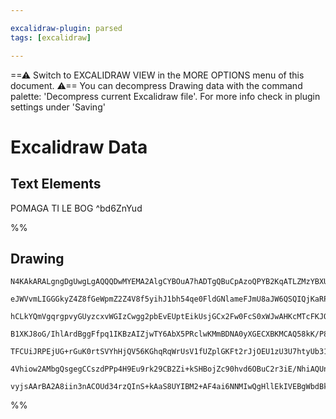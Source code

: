 ```yaml
---

excalidraw-plugin: parsed
tags: [excalidraw]

---
```

==⚠  Switch to EXCALIDRAW VIEW in the MORE OPTIONS menu of this document. ⚠== You can decompress Drawing data with the command palette: 'Decompress current Excalidraw file'. For more info check in plugin settings under 'Saving'


# Excalidraw Data

## Text Elements
POMAGA TI LE BOG ^bd6ZnYud

%%
## Drawing
```compressed-json
N4KAkARALgngDgUwgLgAQQQDwMYEMA2AlgCYBOuA7hADTgQBuCpAzoQPYB2KqATLZMzYBXUtiRoIACyhQ4zZAHoFAc0JRJQgEYA6bGwC2CgF7N6hbEcK4OCtptbErHALRY8RMpWdx8Q1TdIEfARcZgRmBShcZQUebQBGAFZtAGYaOiCEfQQOKGZuAG1wMFAwMogSbghNYgA2AC0OAE0hYnSyyFhEKqgsKHbyzG5neIAOAHZtAAYAFiSZxNHa8YBO

eJWVvmLIGGGkyZ4Z8fGeWpmZ2Z4V8f5yihJ1bh54qe0FldGNlameFJmU8aJW6QSQIQjKaRPIHbCDWZTBbhTYEQZhQUhsADWCAAwmx8GxSFUAMTxBCk0kDSCaXDYDHKdFCDjEXH4wkSNHWZhwXCBXKUiAAM0I+HwAGVYAiJIIPPzUeisQB1B6SRHaaEdFFozEIcUwSXoaWVZEMiEccL5NDxZFsbnYNS7S1TJEw+nCOAASWIFtQBQAusiBeRsp7uBw

hCLkYQmVgqrgpvyGUyzcxvWGIzCwgg2pbEvEUptEikUsjGCx2Fw0FcS0xWJwAHKcMTcFKJQvxWofK0wwjMAAimV62dQAoIYWRmmETIAosFsrlU+H8MihHBiLhB9x4uNalMd4k1q3AciiBwMaHF8e2LSs9wR/gxzDeph+hIAAoAeQAsgBBADi39QAAVd1UAAGSnVAACF31/BNKEAvoqg/H9/yAkDwKgmD+QFTgoFFQgjHEXhnQ1HDcgAMVwfRhQdV

B1XKJ8oG/IhlArdBggFfpq1IKBzAIZjwTY6AbX5PRclwKMmBDNA0yXGECXBKMCAQ58kK/P8AOAsCIOg2DkVwIQoDYAAlcICKItEhAQY9JIACTBCEX1QeJtB4RJigAX3Af06FwOA4HFdciNKTpQWyKo11IM9bgYQgEAoSCaTpRNmTxAliQFTKsoGCBsBEXkoHdXp9HFeUcTStl0BJMkapyvLSAKoqskS2lXUZVLWR6cgOC5Hkci44pcvy/qmv0cjh

TFCUiJRPEjUG+rGuK0rtSVYhHjQV56KGhqRqWrUsV1fUZplGKFt2rJjOEU1zU3U7htyUb31te1NydO6doe4ryNwyjqPwWitrOz6sm+3J8MIp4SMgIHCuKlSmJYoSOIG8oYdGwKeO/Bq2AoUFcCHWT3sWrIpyZLH0VxkIh1hbGqCJ879HJnHAPgaaUrq+7YZBoMEEu/VCcG5hsHREUAA1mx4SZW0SHhdyuUZRh4UYu3KIWRfwJpmyLNV4nbBXfkOZ

4Vhiow2AMbgQsgegCCszdPPp4H9Eu9rk29CB2Zi+kSHBojZc90hvd6OBuC2r3iE/NhiAQUncE0YIhzvB9yjDll0rQS2IEgvFqdIZRqQACmeG5eC3agS+LzaAEp+VM5Rwx5Kpc4L34kV4FJW5bsuq4ge35s55asSe3jOAXdNykDKjeZyKOA44ZQLZhHJY/j7hLOsmFsCIYO0DX5EOEn1fSCs61DJPCyj/XjV9B5LFSDrA+d4v5Fr6ipgY7jm9H6s3

vyjsAArBA2A8iin3nACOUd34rzQInS+kAaS8UYIBM2+AF4ai6NNMIwQgHllEkIVEBgWbdBkheGE+JrwJ1HLAyAgYDCikyNgzgt5KHHlCExbBiDkHnhFJ5cAHl+CCmFOEC2XkPJAA
```
%%
